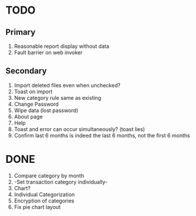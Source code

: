 
# TODO

## Primary

1. Reasonable report display without data
1. Fault barrier on web invoker

## Secondary

1. Import deleted files even when unchecked?
1. Toast on import
1. New category rule same as existing
1. Change Password
1. Wipe data (lost password)
1. About page
1. Help
1. Toast and error can occur simultaneously? (toast lies)
1. Confirm last 6 months is indeed the last 6 months, not the first 6 months

# DONE

1. Compare category by month
1. -Set transaction category individually-
1. Chart?
1. Individual Categorization
1. Encryption of categories
1. Fix pie chart layout